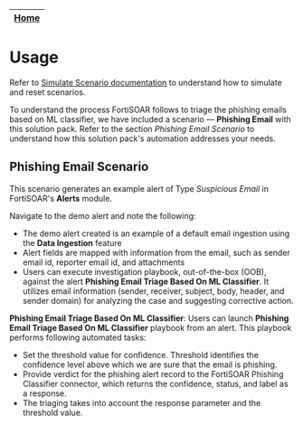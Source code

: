 | [Home](../README.md) | 
|----------------------| 

# Usage

Refer to [Simulate Scenario documentation](https://github.com/fortinet-fortisoar/solution-pack-soc-simulator/blob/develop/docs/usage.md) to understand how to simulate and reset scenarios.

To understand the process FortiSOAR follows to triage the phishing emails based on ML classifier, we have included a scenario &mdash; **Phishing Email** with this solution pack. Refer to the section *Phishing Email Scenario* to understand how this solution pack's automation addresses your needs.

## Phishing Email Scenario

This scenario generates an example alert of Type *Suspicious Email* in FortiSOAR's **Alerts** module.

Navigate to the demo alert and note the following:

- The demo alert created is an example of a default email ingestion using the **Data Ingestion** feature
- Alert fields are mapped with information from the email, such as sender email id, reporter email id, and attachments
- Users can execute investigation playbook, out-of-the-box (OOB), against the alert **Phishing Email Triage Based On ML Classifier**. It utilizes email information (sender, receiver, subject, body, header, and sender domain) for analyzing the case and suggesting corrective action.

**Phishing Email Triage Based On ML Classifier**: Users can launch **Phishing Email Triage Based On ML Classifier** playbook from an alert. This playbook performs following automated tasks:

- Set the threshold value for confidence. Threshold identifies the confidence level above which we are sure that the email is phishing.
- Provide verdict for the phishing alert record to the FortiSOAR Phishing Classifier connector, which returns the confidence, status, and label as a response.
- The triaging takes into account the response parameter and the threshold value.
